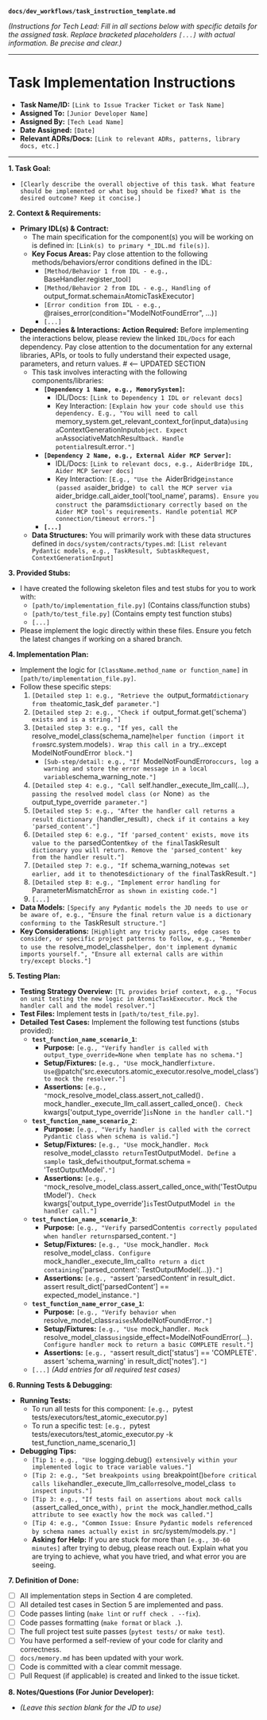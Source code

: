 **`docs/dev_workflows/task_instruction_template.md`**

*(Instructions for Tech Lead: Fill in all sections below with specific details for the assigned task. Replace bracketed placeholders `[...]` with actual information. Be precise and clear.)*

---

# Task Implementation Instructions

*   **Task Name/ID:** `[Link to Issue Tracker Ticket or Task Name]`
*   **Assigned To:** `[Junior Developer Name]`
*   **Assigned By:** `[Tech Lead Name]`
*   **Date Assigned:** `[Date]`
*   **Relevant ADRs/Docs:** `[Link to relevant ADRs, patterns, library docs, etc.]`

---

**1. Task Goal:**

*   `[Clearly describe the overall objective of this task. What feature should be implemented or what bug should be fixed? What is the desired outcome? Keep it concise.]`

**2. Context & Requirements:**

*   **Primary IDL(s) & Contract:**
    *   The main specification for the component(s) you will be working on is defined in: `[Link(s) to primary *_IDL.md file(s)]`.
    *   **Key Focus Areas:** Pay close attention to the following methods/behaviors/error conditions defined in the IDL:
        *   `[Method/Behavior 1 from IDL - e.g., `BaseHandler.register_tool`]`
        *   `[Method/Behavior 2 from IDL - e.g., Handling of `output_format.schema` in `AtomicTaskExecutor`]`
        *   `[Error condition from IDL - e.g., `@raises_error(condition="ModelNotFoundError", ...)`]`
        *   `[...]`
*   **Dependencies & Interactions:**
    **Action Required:** Before implementing the interactions below, please review the linked `IDL/Docs` for each dependency. Pay close attention to the documentation for any external libraries, APIs, or tools to fully understand their expected usage, parameters, and return values. # <-- UPDATED SECTION
    *   This task involves interacting with the following components/libraries:
        *   **`[Dependency 1 Name, e.g., MemorySystem]`:**
            *   IDL/Docs: `[Link to Dependency 1 IDL or relevant docs]`
            *   Key Interaction: `[Explain how your code should use this dependency. E.g., "You will need to call `memory_system.get_relevant_context_for(input_data)` using a `ContextGenerationInput` object. Expect an `AssociativeMatchResult` back. Handle potential `result.error`."] `
        *   **`[Dependency 2 Name, e.g., External Aider MCP Server]`:**
            *   IDL/Docs: `[Link to relevant docs, e.g., AiderBridge IDL, Aider MCP Server docs]`
            *   Key Interaction: `[E.g., "Use the `AiderBridge` instance (passed as `aider_bridge`) to call the MCP server via `aider_bridge.call_aider_tool('tool_name', params)`. Ensure you construct the `params` dictionary correctly based on the Aider MCP tool's requirements. Handle potential MCP connection/timeout errors."] `
        *   **`[...]`**
    *   **Data Structures:** You will primarily work with these data structures defined in `docs/system/contracts/types.md`: `[List relevant Pydantic models, e.g., TaskResult, SubtaskRequest, ContextGenerationInput]`

**3. Provided Stubs:**

*   I have created the following skeleton files and test stubs for you to work with:
    *   `[path/to/implementation_file.py]` (Contains class/function stubs)
    *   `[path/to/test_file.py]` (Contains empty test function stubs)
    *   `[...]`
*   Please implement the logic directly within these files. Ensure you fetch the latest changes if working on a shared branch.

**4. Implementation Plan:**

*   Implement the logic for `[ClassName.method_name or function_name]` in `[path/to/implementation_file.py]`.
*   Follow these specific steps:
    1.  `[Detailed step 1: e.g., "Retrieve the `output_format` dictionary from the `atomic_task_def` parameter."]`
    2.  `[Detailed step 2: e.g., "Check if `output_format.get('schema')` exists and is a string."]`
    3.  `[Detailed step 3: e.g., "If yes, call the `resolve_model_class(schema_name)` helper function (import it from `src.system.models`). Wrap this call in a `try...except ModelNotFoundError` block."]`
        *   `[Sub-step/detail: e.g., "If `ModelNotFoundError` occurs, log a warning and store the error message in a local variable `schema_warning_note`."] `
    4.  `[Detailed step 4: e.g., "Call `self.handler._execute_llm_call(...)`, passing the resolved model class (or `None`) as the `output_type_override` parameter."]`
    5.  `[Detailed step 5: e.g., "After the handler call returns a result dictionary (`handler_result`), check if it contains a key 'parsed_content'."]`
    6.  `[Detailed step 6: e.g., "If 'parsed_content' exists, move its value to the `parsedContent` key of the final `TaskResult` dictionary you will return. Remove the 'parsed_content' key from the handler result."]`
    7.  `[Detailed step 7: e.g., "If `schema_warning_note` was set earlier, add it to the `notes` dictionary of the final `TaskResult`."] `
    8.  `[Detailed step 8: e.g., "Implement error handling for `ParameterMismatchError` as shown in existing code."]`
    9.  `[...]`
*   **Data Models:** `[Specify any Pydantic models the JD needs to use or be aware of, e.g., "Ensure the final return value is a dictionary conforming to the `TaskResult` structure."]`
*   **Key Considerations:** `[Highlight any tricky parts, edge cases to consider, or specific project patterns to follow, e.g., "Remember to use the `resolve_model_class` helper, don't implement dynamic imports yourself.", "Ensure all external calls are within try/except blocks."] `

**5. Testing Plan:**

*   **Testing Strategy Overview:** `[TL provides brief context, e.g., "Focus on unit testing the new logic in AtomicTaskExecutor. Mock the handler call and the model resolver."]`
*   **Test Files:** Implement tests in `[path/to/test_file.py]`.
*   **Detailed Test Cases:** Implement the following test functions (stubs provided):
    *   **`test_function_name_scenario_1`**:
        *   **Purpose:** `[e.g., "Verify handler is called with output_type_override=None when template has no schema."]`
        *   **Setup/Fixtures:** `[e.g., "Use `mock_handler` fixture. Use `@patch('src.executors.atomic_executor.resolve_model_class')` to mock the resolver."]`
        *   **Assertions:** `[e.g., "`mock_resolve_model_class.assert_not_called()`. `mock_handler._execute_llm_call.assert_called_once()`. Check `kwargs['output_type_override']` is `None` in the handler call."]`
    *   **`test_function_name_scenario_2`**:
        *   **Purpose:** `[e.g., "Verify handler is called with the correct Pydantic class when schema is valid."]`
        *   **Setup/Fixtures:** `[e.g., "Use `mock_handler`. Mock `resolve_model_class` to return `TestOutputModel`. Define a sample `task_def` with `output_format.schema = 'TestOutputModel'`."]`
        *   **Assertions:** `[e.g., "`mock_resolve_model_class.assert_called_once_with('TestOutputModel')`. Check `kwargs['output_type_override']` is `TestOutputModel` in the handler call."]`
    *   **`test_function_name_scenario_3`**:
        *   **Purpose:** `[e.g., "Verify `parsedContent` is correctly populated when handler returns `parsed_content`."]`
        *   **Setup/Fixtures:** `[e.g., "Use `mock_handler`. Mock `resolve_model_class`. Configure `mock_handler._execute_llm_call` to return a dict containing `{'parsed_content': TestOutputModel(...)}`."]`
        *   **Assertions:** `[e.g., "`assert 'parsedContent' in result_dict`. `assert result_dict['parsedContent'] == expected_model_instance`."]`
    *   **`test_function_name_error_case_1`**:
        *   **Purpose:** `[e.g., "Verify behavior when `resolve_model_class` raises `ModelNotFoundError`."]`
        *   **Setup/Fixtures:** `[e.g., "Use `mock_handler`. Mock `resolve_model_class` using `side_effect=ModelNotFoundError(...)`. Configure handler mock to return a basic COMPLETE result."]`
        *   **Assertions:** `[e.g., "`assert result_dict['status'] == 'COMPLETE'`. `assert 'schema_warning' in result_dict['notes']`."]`
    *   `[...]` *(Add entries for all required test cases)*

**6. Running Tests & Debugging:**

*   **Running Tests:**
    *   To run all tests for this component: `[e.g., `pytest tests/executors/test_atomic_executor.py`]`
    *   To run a specific test: `[e.g., `pytest tests/executors/test_atomic_executor.py -k test_function_name_scenario_1`]`
*   **Debugging Tips:**
    *   `[Tip 1: e.g., "Use `logging.debug()` extensively within your implemented logic to trace variable values."]`
    *   `[Tip 2: e.g., "Set breakpoints using `breakpoint()` before critical calls like `handler._execute_llm_call` or `resolve_model_class` to inspect inputs."]`
    *   `[Tip 3: e.g., "If tests fail on assertions about mock calls (`assert_called_once_with`), print the `mock_handler.method_calls` attribute to see exactly how the mock was called."]`
    *   `[Tip 4: e.g., "Common Issue: Ensure Pydantic models referenced by schema names actually exist in `src/system/models.py`."]`
    *   **Asking for Help:** If you are stuck for more than `[e.g., 30-60 minutes]` after trying to debug, please reach out. Explain what you are trying to achieve, what you have tried, and what error you are seeing.

**7. Definition of Done:**

*   [ ] All implementation steps in Section 4 are completed.
*   [ ] All detailed test cases in Section 5 are implemented and pass.
*   [ ] Code passes linting (`make lint` or `ruff check . --fix`).
*   [ ] Code passes formatting (`make format` or `black .`).
*   [ ] The full project test suite passes (`pytest tests/` or `make test`).
*   [ ] You have performed a self-review of your code for clarity and correctness.
*   [ ] `docs/memory.md` has been updated with your work.
*   [ ] Code is committed with a clear commit message.
*   [ ] Pull Request (if applicable) is created and linked to the issue ticket.

**8. Notes/Questions (For Junior Developer):**

*   *(Leave this section blank for the JD to use)*

